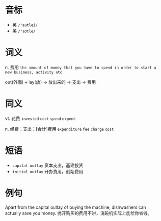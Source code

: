 # 音标

- 英 `/'autlei/`
- 美 `/'aʊtle/`

# 词义

n. 费用
`the amount of money that you have to spend in order to start a new business, activity etc`



out(外面) + lay(放) → 放出来的 → 支出 → 费用

# 同义

vt. 花费
`invested` `cost` `spend` `expend`

n. 经费；支出；[会计]费用
`expenditure` `fee` `charge` `cost`

# 短语

- `capital outlay` 资本支出，基建投资
- `initial outlay` 开办费用，创始费用

# 例句

Apart from the capital outlay of buying the machine, dishwashers can actually save you money.
抛开购买的费用不讲，洗碗机实际上能给你省钱。


